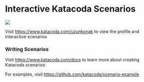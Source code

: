 # Interactive Katacoda Scenarios

[![](http://shields.katacoda.com/katacoda/uzunkonak/count.svg)](https://www.katacoda.com/uzunkonak "Get your profile on Katacoda.com")

Visit https://www.katacoda.com/uzunkonak to view the profile and interactive scenarios

### Writing Scenarios
Visit https://www.katacoda.com/docs to learn more about creating Katacoda scenarios

For examples, visit https://github.com/katacoda/scenario-example
